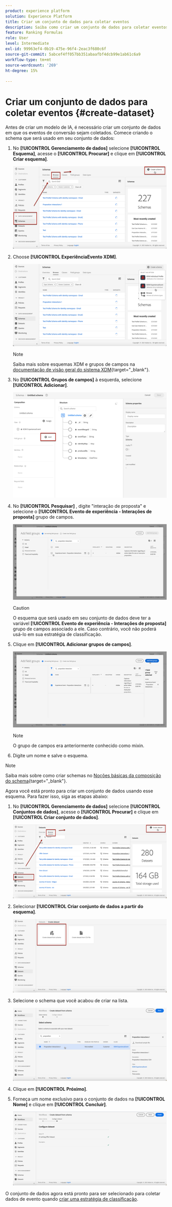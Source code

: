 ```yaml
---
product: experience platform
solution: Experience Platform
title: Criar um conjunto de dados para coletar eventos
description: Saiba como criar um conjunto de dados para coletar eventos
feature: Ranking Formulas
role: User
level: Intermediate
exl-id: 99963ef4-0b19-475e-96f4-2eac3f680c6f
source-git-commit: 5abcef4ff057bb351abaafbf4dcb99e1ab61c6a9
workflow-type: tm+mt
source-wordcount: '269'
ht-degree: 15%

---
```


# Criar um conjunto de dados para coletar eventos {#create-dataset}

Antes de criar um modelo de IA, é necessário criar um conjunto de dados em que os eventos de conversão sejam coletados. Comece criando o schema que será usado em seu conjunto de dados:

1. No **[!UICONTROL Gerenciamento de dados]** selecione **[!UICONTROL Esquema]**, acesse o **[!UICONTROL Procurar]** e clique em **[!UICONTROL Criar esquema]**.

   ![](../assets/ai-ranking-create-schema.png)

1. Choose **[!UICONTROL ExperiênciaEvento XDM]**.

   ![](../assets/ai-ranking-xdm-event.png)

   >[!NOTE]
   >
   >Saiba mais sobre esquemas XDM e grupos de campos na [documentação de visão geral do sistema XDM](https://experienceleague.adobe.com/docs/experience-platform/xdm/home.html?lang=pt-BR){target="_blank"}.

1. No **[!UICONTROL Grupos de campos]** à esquerda, selecione **[!UICONTROL Adicionar]**.

   ![](../assets/ai-ranking-fields-groups.png)

1. No **[!UICONTROL Pesquisar]** , digite &quot;interação de proposta&quot; e selecione o **[!UICONTROL Evento de experiência - Interações de proposta]** grupo de campos.

   ![](../assets/ai-ranking-proposition-interactions.png)

   >[!CAUTION]
   >
   >O esquema que será usado em seu conjunto de dados deve ter a variável **[!UICONTROL Evento de experiência - Interações de proposta]** grupo de campos associado a ele. Caso contrário, você não poderá usá-lo em sua estratégia de classificação.

1. Clique em **[!UICONTROL Adicionar grupos de campos]**.

   ![](../assets/ai-ranking-add-field-group.png)

   >[!NOTE]
   >O grupo de campos era anteriormente conhecido como mixin.

1. Digite um nome e salve o esquema.

>[!NOTE]
>
>Saiba mais sobre como criar schemas no [Noções básicas da composição do schema](https://experienceleague.adobe.com/docs/experience-platform/xdm/schema/composition.html?lang=en#understanding-schemas){target="_blank"}.

Agora você está pronto para criar um conjunto de dados usando esse esquema. Para fazer isso, siga as etapas abaixo:

1. No **[!UICONTROL Gerenciamento de dados]** selecione **[!UICONTROL Conjuntos de dados]**, acesse o **[!UICONTROL Procurar]** e clique em **[!UICONTROL Criar conjunto de dados]**.

   ![](../assets/ai-ranking-create-dataset.png)

1. Selecionar **[!UICONTROL Criar conjunto de dados a partir do esquema]**.

   ![](../assets/ai-ranking-create-dataset-from-schema.png)

1. Selecione o schema que você acabou de criar na lista.

   ![](../assets/ai-ranking-dataset-select-schema.png)

1. Clique em **[!UICONTROL Próximo]**.

1. Forneça um nome exclusivo para o conjunto de dados na **[!UICONTROL Nome]** e clique em **[!UICONTROL Concluir]**.

   ![](../assets/ai-ranking-dataset-name.png)

O conjunto de dados agora está pronto para ser selecionado para coletar dados de evento quando [criar uma estratégia de classificação](#create-ranking-strategy).

